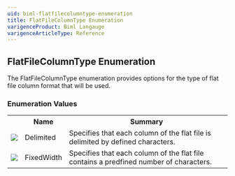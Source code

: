 ```yaml
---
uid: biml-flatfilecolumntype-enumeration
title: FlatFileColumnType Enumeration
varigenceProduct: Biml Langauge
varigenceArticleType: Reference
---
```


## FlatFileColumnType Enumeration<div class="LanguageSummary"><div class ="SummaryItem">The FlatFileColumnType enumeration provides options for the type of flat file column format that will be used.</div></div><div class="EnumValueGroup">### Enumeration Values<table id="EnumValue" class="MemberList"><tbody><tr><th class="MemberTypeIconColumnHeader">&nbsp;</th><th class="MemberNameColumnHeader">Name</th><th class="MemberSummaryColumnHeader">Summary</th></tr><tr class="cd0"><td align="center" class="MemberTypeIcon"><img src="enumValue.png"></img></td><td class="MemberName">Delimited</td><td class="MemberSummary"><div class ="SummaryItem">Specifies that each column of the flat file is delimited by defined characters.</div></td></tr><tr class="cd1"><td align="center" class="MemberTypeIcon"><img src="enumValue.png"></img></td><td class="MemberName">FixedWidth</td><td class="MemberSummary"><div class ="SummaryItem">Specifies that each column of the flat file contains a predfined number of characters.</div></td></tr></tbody></table></div>